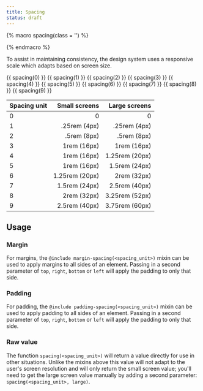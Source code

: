 ```yaml
---
title: Spacing
status: draft
---
```


{% macro spacing(class = '') %}
<div class="Fractal-SpaceSample__space Fractal-SpaceSample__space--{{ class }}"></div>
{% endmacro %}

To assist in maintaining consistency, the design system uses a responsive scale which adapts based on screen size. 

<div class="Fractal-SpaceSample">
{{ spacing(0) }}
{{ spacing(1) }}
{{ spacing(2) }}
{{ spacing(3) }}
{{ spacing(4) }}
{{ spacing(5) }}
{{ spacing(6) }}
{{ spacing(7) }}
{{ spacing(8) }}
{{ spacing(9) }}
</div>

|Spacing unit|Small screens|Large screens|
|:-|-:|-:|
|0|0|0|
|1|.25rem (4px)|.25rem (4px)|
|2|.5rem (8px)|.5rem (8px)|
|3|1rem (16px)|1rem (16px)|
|4|1rem (16px)|1.25rem (20px)|
|5|1rem (16px)|1.5rem (24px)|
|6|1.25rem (20px)|2rem (32px)|
|7|1.5rem (24px)|2.5rem (40px)|
|8|2rem (32px)|3.25rem (52px)|
|9|2.5rem (40px)|3.75rem (60px)|

## Usage

### Margin

For margins, the `@include margin-spacing(<spacing_unit>)` mixin can be used to apply margins to all sides of an element. Passing in a second parameter of `top`, `right`, `bottom` or `left` will apply the padding to only that side. 

### Padding

For padding, the `@include padding-spacing(<spacing_unit>)` mixin can be used to apply padding to all sides of an element. Passing in a second parameter of `top`, `right`, `bottom` or `left` will apply the padding to only that side. 

### Raw value

The function `spacing(<spacing_unit>)` will return a value directly for use in other situations. Unlike the mixins above this value will not adapt to the user's screen resolution and will only return the small screen value; you'll need to get the large screen value manually by adding a second parameter: `spacing(<spacing_unit>, large)`. 